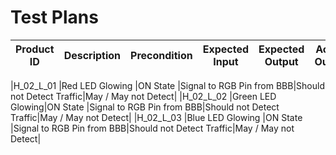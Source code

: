 # Test Plans



|Product ID|Description      |Precondition|Expected Input            |Expected Output          |Actual Output       |
|----------|-----------------|------------|--------------------------|-------------------------|--------------------|

|H_02_L_01 |Red LED Glowing  |ON State    |Signal to RGB Pin from BBB|Should not Detect Traffic|May / May not Detect|
|H_02_L_02 |Green LED Glowing|ON State    |Signal to RGB Pin from BBB|Should not Detect Traffic|May / May not Detect|
|H_02_L_03 |Blue LED Glowing |ON State    |Signal to RGB Pin from BBB|Should not Detect Traffic|May / May not Detect|
